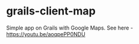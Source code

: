 # grails-client-map
Simple app on Grails with Google Maps. 
See here - https://youtu.be/aoqpePP0NDU
